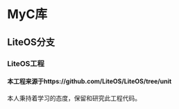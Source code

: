 # MyC库
## LiteOS分支
### LiteOS工程

#### 本工程来源于https://github.com/LiteOS/LiteOS/tree/unit
本人秉持着学习的态度，保留和研究此工程代码。
